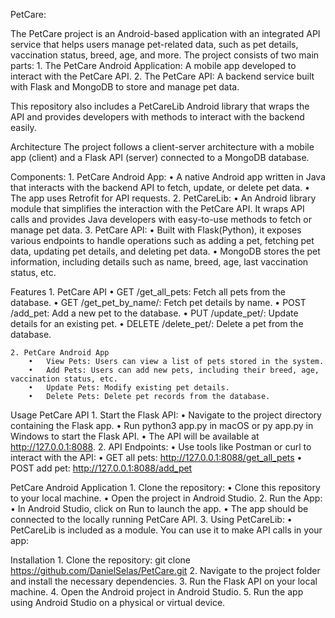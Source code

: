
PetCare:

The PetCare project is an Android-based application with an integrated API service that helps users manage pet-related data, such as pet details, vaccination status, breed, age, and more. The project consists of two main parts:
	1.	The PetCare Android Application: A mobile app developed to interact with the PetCare API.
	2.	The PetCare API: A backend service built with Flask and MongoDB to store and manage pet data.

This repository also includes a PetCareLib Android library that wraps the API and provides developers with methods to interact with the backend easily.


Architecture
The project follows a client-server architecture with a mobile app (client) and a Flask API (server) connected to a MongoDB database.

Components:
	1.	PetCare Android App:
	    •	A native Android app written in Java that interacts with the backend API to fetch, update, or delete pet data.
	    •	The app uses Retrofit for API requests.
	2.	PetCareLib:
	    •	An Android library module that simplifies the interaction with the PetCare API. It wraps API calls and provides Java developers with easy-to-use methods to fetch or manage pet data.
	3.	PetCare API:
	    •	Built with Flask(Python), it exposes various endpoints to handle operations such as adding a pet, fetching pet data, updating pet details, and deleting pet data.
	    •	MongoDB stores the pet information, including details such as name, breed, age, last vaccination status, etc.


Features
    1. PetCare API
	    •	GET /get_all_pets: Fetch all pets from the database.
	    •	GET /get_pet_by_name/<name>: Fetch pet details by name.
	    •	POST /add_pet: Add a new pet to the database.
	    •	PUT /update_pet/<name>: Update details for an existing pet.
	    •	DELETE /delete_pet/<name>: Delete a pet from the database.

    2. PetCare Android App
	    •	View Pets: Users can view a list of pets stored in the system.
	    •	Add Pets: Users can add new pets, including their breed, age, vaccination status, etc.
	    •	Update Pets: Modify existing pet details.
	    •	Delete Pets: Delete pet records from the database.



Usage
PetCare API
	1.	Start the Flask API:
    		•	Navigate to the project directory containing the Flask app.
    		•	Run python3 app.py in macOS or py app.py in Windows to start the Flask API.
    		•	The API will be available at http://127.0.0.1:8088.
	2.	API Endpoints:
	    	•	Use tools like Postman or curl to interact with the API:
    		•	GET all pets: http://127.0.0.1:8088/get_all_pets
    		•	POST add pet: http://127.0.0.1:8088/add_pet

PetCare Android Application
	1.	Clone the repository:
    		•	Clone this repository to your local machine.
    		•	Open the project in Android Studio.
	2.	Run the App:
    		•	In Android Studio, click on Run to launch the app.
    		•	The app should be connected to the locally running PetCare API.
	3.	Using PetCareLib:
    		•	PetCareLib is included as a module. You can use it to make API calls in your app:


Installation
	1.	Clone the repository:
        git clone https://github.com/DanielSelas/PetCare.git
    	2.	Navigate to the project folder and install the necessary dependencies.
	3.	Run the Flask API on your local machine.
	4.	Open the Android project in Android Studio.
	5.	Run the app using Android Studio on a physical or virtual device.
